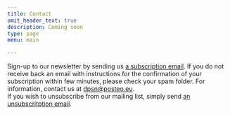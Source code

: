 ```yaml
---
title: Contact
omit_header_text: true
description: Coming soon
type: page
menu: main

---
```


Sign-up to our newsletter by sending us [a subscription email](mailto:data-protection-scholars-join@lists.uvt.nl?subject=subscribe&body=subscribe). If you do not receive back an email with instructions for the confirmation of your subscription within few minutes, please check your spam folder. For information, contact us at [dpsn@posteo.eu](mailto:dpsn@posteo.eu).  
If you wish to unsubscribe from our mailing list, simply send [an unsubscritption email](mailto:data-protection-scholars-unsubscribe@lists.uvt.nl?subject=unsubscribe&body=unsubscribe).

